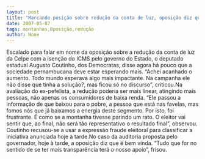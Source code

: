 ```yaml
---
layout: post
title: "Marcando posição sobre redução da conta de luz, oposição diz que montanha pariu um rato"
date: 2007-05-07
tags: montanhas,Oposição,redução
author: None
---
```

Escalado para falar em nome da oposição sobre a redução da conta de luz da Celpe com a isenção do ICMS pelo governo do Estado, o deputado estadual Augusto Coutinho, dos Democratas, disse agora há pouco que a sociedade pernambucana deve estar esperando mais.
“Achei acanhado o aumento. Todo mundo esperava algo mais impactante. Na campanha ele não disse que tinha a solução?, mas ficou só no discurso”, criticou.Na avaliação do ex-pefelista, a redução poderia ser mais linear, atingindo mais pessoas, não apenas os consumidores de baixa renda.
“Ele passou a informação de que baixou para o pobre, a pessoa que está nas favelas, mas fomos nós que já baixamos a energia deste segmento. Por isto, foi frustrante. É como se a montanha tivesse parindo um rato. O eleitor vai sentir que, ao final, não será tão representativo o resultado final”, observou.
Coutinho recusou-se a usar a expressão fraude eleitoral para classificar a iniciativa anunciada hoje à tarde.No caso da auditoria proposta pelo governador, hoje à tarde, a oposição diz que é bem vinda. “Tudo que for no sentido de se ter mais transparência terá o nosso apoio”, frisou. 